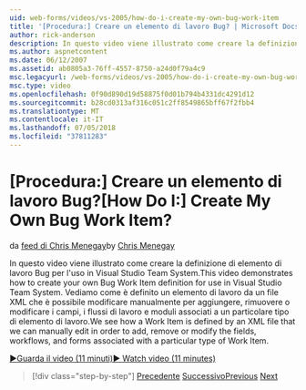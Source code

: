 ```yaml
---
uid: web-forms/videos/vs-2005/how-do-i-create-my-own-bug-work-item
title: '[Procedura:] Creare un elemento di lavoro Bug? | Microsoft Docs'
author: rick-anderson
description: In questo video viene illustrato come creare la definizione di elemento di lavoro Bug per l'uso in Visual Studio Team System. Vediamo come è definito un elemento di lavoro da un file XML...
ms.author: aspnetcontent
ms.date: 06/12/2007
ms.assetid: ab0805a3-76ff-4557-8750-a24d0f79a4c9
msc.legacyurl: /web-forms/videos/vs-2005/how-do-i-create-my-own-bug-work-item
msc.type: video
ms.openlocfilehash: 0f90d890d19d58875f0d01b794b4331dc4291d12
ms.sourcegitcommit: b28cd0313af316c051c2ff8549865bff67f2fbb4
ms.translationtype: MT
ms.contentlocale: it-IT
ms.lasthandoff: 07/05/2018
ms.locfileid: "37811283"
---
```

<a name="how-do-i-create-my-own-bug-work-item"></a><span data-ttu-id="d5d18-105">[Procedura:] Creare un elemento di lavoro Bug?</span><span class="sxs-lookup"><span data-stu-id="d5d18-105">[How Do I:] Create My Own Bug Work Item?</span></span>
====================
<span data-ttu-id="d5d18-106">da [feed di Chris Menegay](https://twitter.com/CMenegay)</span><span class="sxs-lookup"><span data-stu-id="d5d18-106">by [Chris Menegay](https://twitter.com/CMenegay)</span></span>

<span data-ttu-id="d5d18-107">In questo video viene illustrato come creare la definizione di elemento di lavoro Bug per l'uso in Visual Studio Team System.</span><span class="sxs-lookup"><span data-stu-id="d5d18-107">This video demonstrates how to create your own Bug Work Item definition for use in Visual Studio Team System.</span></span> <span data-ttu-id="d5d18-108">Vediamo come è definito un elemento di lavoro da un file XML che è possibile modificare manualmente per aggiungere, rimuovere o modificare i campi, i flussi di lavoro e moduli associati a un particolare tipo di elemento di lavoro.</span><span class="sxs-lookup"><span data-stu-id="d5d18-108">We see how a Work Item is defined by an XML file that we can manually edit in order to add, remove or modify the fields, workflows, and forms associated with a particular type of Work Item.</span></span>

[<span data-ttu-id="d5d18-109">&#9654;Guarda il video (11 minuti)</span><span class="sxs-lookup"><span data-stu-id="d5d18-109">&#9654; Watch video (11 minutes)</span></span>](https://channel9.msdn.com/Blogs/ASP-NET-Site-Videos/how-do-i-create-my-own-bug-work-item)

> [!div class="step-by-step"]
> <span data-ttu-id="d5d18-110">[Precedente](how-do-i-integrate-defect-tracking-with-testing.md)
> [Successivo](how-do-i-write-code-more-quickly-with-unit-tests.md)</span><span class="sxs-lookup"><span data-stu-id="d5d18-110">[Previous](how-do-i-integrate-defect-tracking-with-testing.md)
[Next](how-do-i-write-code-more-quickly-with-unit-tests.md)</span></span>
